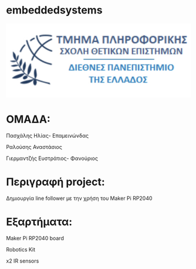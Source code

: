 # embeddedsystems

![IHU logo](./IMG_5194.jpeg)

# ΟΜΑΔΑ:

Πασχάλης Ηλίας- Επαμεινώνδας

Ραλούσης Αναστάσιος

Γιερμαντζής Ευστράτιος- Φανούριος	

# Περιγραφή project:

Δημιουργία line follower με την χρήση του Maker Pi RP2040

# Εξαρτήματα:

Maker Pi RP2040 board

Robotics Kit

x2 IR sensors
